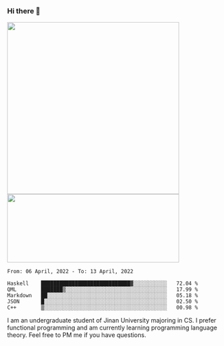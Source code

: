 ### Hi there 👋

<!--
**pe200012/pe200012** is a ✨ _special_ ✨ repository because its `README.md` (this file) appears on your GitHub profile.

Here are some ideas to get you started:

- 🔭 I’m currently working on ...
- 🌱 I’m currently learning ...
- 👯 I’m looking to collaborate on ...
- 🤔 I’m looking for help with ...
- 💬 Ask me about ...
- 📫 How to reach me: ...
- 😄 Pronouns: ...
- ⚡ Fun fact: ...
-->
<p>
    <img width="400em" src="https://github-readme-stats.vercel.app/api?username=pe200012&show_icons=true&icon_color=f44336&title_color=757de8">
    <img width="400em" height="159em" src="https://github-readme-stats.vercel.app/api/top-langs/?username=pe200012&hide=html,cmake,css&title_color=757de8&layout=compact">
</p>

<!--START_SECTION:waka-->
```text
From: 06 April, 2022 - To: 13 April, 2022

Haskell    █████████████████████████████▓░░░░░░░░░░░   72.04 % 
QML        ███████▒░░░░░░░░░░░░░░░░░░░░░░░░░░░░░░░░░   17.99 % 
Markdown   ██░░░░░░░░░░░░░░░░░░░░░░░░░░░░░░░░░░░░░░░   05.18 % 
JSON       █░░░░░░░░░░░░░░░░░░░░░░░░░░░░░░░░░░░░░░░░   02.50 % 
C++        ▒░░░░░░░░░░░░░░░░░░░░░░░░░░░░░░░░░░░░░░░░   00.98 % 
```
<!--END_SECTION:waka-->

I am an undergraduate student of Jinan University majoring in CS. I prefer functional programming and am currently learning programming language theory. Feel free to PM me if you have questions.
